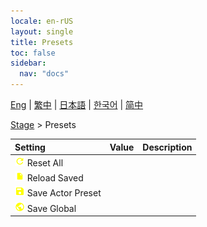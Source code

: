 ```yaml
---
locale: en-rUS
layout: single
title: Presets
toc: false
sidebar:
  nav: "docs"
---
```

[Eng](/dancexr/menu/2025.4/stage/actor_presets) | [繁中](/tw/dancexr/menu/2025.4/stage/actor_presets) | [日本語](/jp/dancexr/menu/2025.4/stage/actor_presets) | [한국어](/kr/dancexr/menu/2025.4/stage/actor_presets) | [简中](/zh/dancexr/menu/2025.4/stage/actor_presets)

[Stage](../menu#Stage) > Presets



| Setting | Value | Description |
| :--- | --- | :--- |
|<nobr><img src="/images/icon/ic_refresh.png" alt="refresh icon"/> Reset All</nobr>|| 
|<nobr><img src="/images/icon/ic_file.png" alt="file icon"/> Reload Saved</nobr>|| 
|<nobr><img src="/images/icon/ic_save.png" alt="save icon"/> Save Actor Preset</nobr>|| 
|<nobr><img src="/images/icon/ic_globe.png" alt="globe icon"/> Save Global</nobr>|| 

